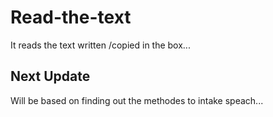 # Read-the-text
It reads the text written /copied in the box...

## Next Update
Will be based on finding out the methodes to intake speach...
